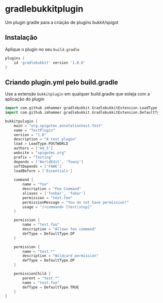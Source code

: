 # gradlebukkitplugin
Um plugin gradle para a criação de plugins bukkit/spigot

## Instalação
Aplique o plugin no seu `build.gradle`
```groovy
plugins {
    id 'gradlebukkit' version '1.0.0'
}
```

## Criando plugin.yml pelo build.gradle
Use a extensão `bukkitplugin` em qualquer build.gradle que esteja com a aplicação do plugin

```groovy
import com.github.imhammer.gradlebukkit.GradlebukkitExtension.LoadType
import com.github.imhammer.gradlebukkit.GradlebukkitExtension.DefaultType

bukkitpulugin {
    main = "org.spigotmc.annotationtest.Test"
    name = "TestPlugin"
    version = "1.0"
    description = "A test plugin"
    load = LoadType.POSTWORLD
    authors = ['md_5']
    website = "spigotmc.org"
    prefix = "Testing"
    depends = ['WorldEdit', 'Towny']
    softDepends = ['FAWE']
    loadBefore = ['Essentials']
    
    command {
        name = "foo"
        description = "Foo Command"
        aliases = ['foobar', 'fubar']
        permission = "test.foo"
        permissionMessage = "You do not have permission!"
        usage = "/<command> [test|stop]"
    }

    permission {
        name = "test.foo"
        description = "Allows foo command"
        defType = DefaultType.OP
    }

    permission {
        name = "test.*"
        description = "Wildcard permission"
        defType = DefaultType.OP
    }

    permissionChild {
        parent = "test.*"
        name = "test.foo"
        defType = DefaultType.TRUE
    }
}
```